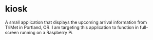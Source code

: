 kiosk
=====

A small application that displays the upcoming arrival information from TriMet in Portland, OR. I am targeting this application to function in full-screen running on a Raspberry Pi.
